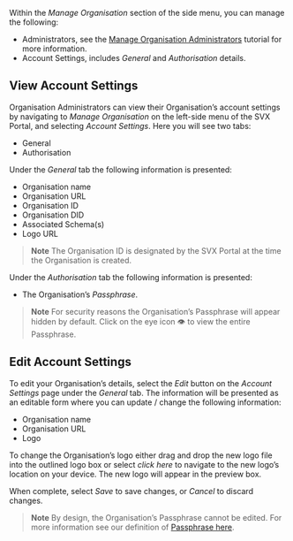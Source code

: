 Within the _Manage Organisation_ section of the side menu, you can manage the following:
- Administrators, see the [Manage Organisation Administrators](/guides/api-guides/manage-organisation-administrators) tutorial for more information.
- Account Settings, includes _General_ and _Authorisation_ details.

## View Account Settings

Organisation Administrators can view their Organisation’s account settings by navigating to _Manage Organisation_ on the left-side menu of the SVX Portal, and selecting _Account Settings_.
Here you will see two tabs:
- General
- Authorisation

Under the _General_ tab the following information is presented:
- Organisation name
- Organisation URL
- Organisation ID
- Organisation DID
- Associated Schema(s)
- Logo URL

> **Note**
> The Organisation ID is designated by the SVX Portal at the time the Organisation is created.

Under the _Authorisation_ tab the following information is presented:
- The Organisation’s _Passphrase_.

> **Note**
> For security reasons the Organisation’s Passphrase will appear hidden by default. Click on the eye icon 👁 to view the entire Passphrase.

## Edit Account Settings

To edit your Organisation’s details, select the _Edit_ button on the _Account Settings_ page under the _General_ tab. The information will be presented as an editable form where you can update / change the following information:
- Organisation name
- Organisation URL
- Logo

To change the Organisation’s logo either drag and drop the new logo file into the outlined logo box or select _click here_ to navigate to the new logo’s location on your device. The new logo will appear in the preview box.

When complete, select _Save_ to save changes, or _Cancel_ to discard changes.

> **Note**
> By design, the Organisation’s Passphrase cannot be edited. For more information see our definition of [Passphrase here](/concepts/terminology.md#passphrase).
